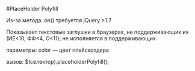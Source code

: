 #PlaceHolder Polyfill

Из-за метода .on() требуется jQuery >1.7

Показывает текстовые заглушки в браузерах, не поддерживающих их (ИЕ<10, ФФ<4, О<11); не исполняется в поддерживающих.

параметры:
color — цвет плейсхолдера

вызов: 
$(селектор).placeholderPolyfill();